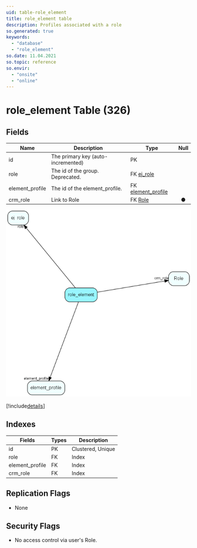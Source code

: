 ```yaml
---
uid: table-role_element
title: role_element table
description: Profiles associated with a role
so.generated: true
keywords:
  - "database"
  - "role_element"
so.date: 11.04.2021
so.topic: reference
so.envir:
  - "onsite"
  - "online"
---
```


# role\_element Table (326)

## Fields

| Name | Description | Type | Null |
|------|-------------|------|:----:|
|id|The primary key (auto-incremented)|PK| |
|role|The id of the group. Deprecated.|FK [ej_role](ej-role.md)| |
|element\_profile|The id of the element_profile.|FK [element_profile](element-profile.md)| |
|crm\_role|Link to Role|FK [Role](role.md)|&#x25CF;|


![role_element table relationship diagram](./media/role_element.png)

[!include[details](./includes/role-element.md)]

## Indexes

| Fields | Types | Description |
|--------|-------|-------------|
|id |PK |Clustered, Unique |
|role |FK |Index |
|element\_profile |FK |Index |
|crm\_role |FK |Index |

## Replication Flags

* None

## Security Flags

* No access control via user's Role.

